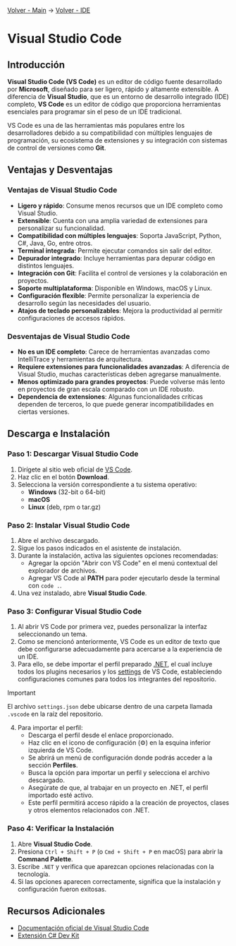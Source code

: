 [Volver - Main](https://github.com/IngSoft-DA2/DA2-Tecnologia/tree/main#preparaci%C3%B3n-del-ambiente-local) -> [Volver - IDE](https://marketplace.visualstudio.com/items?itemName=ms-dotnettools.csdevkit)

# Visual Studio Code

## Introducción

**Visual Studio Code (VS Code)** es un editor de código fuente desarrollado por **Microsoft**, diseñado para ser ligero, rápido y altamente extensible. A diferencia de **Visual Studio**, que es un entorno de desarrollo integrado (IDE) completo, **VS Code** es un editor de código que proporciona herramientas esenciales para programar sin el peso de un IDE tradicional.

VS Code es una de las herramientas más populares entre los desarrolladores debido a su compatibilidad con múltiples lenguajes de programación, su ecosistema de extensiones y su integración con sistemas de control de versiones como **Git**.

## Ventajas y Desventajas

### Ventajas de Visual Studio Code

- **Ligero y rápido**: Consume menos recursos que un IDE completo como Visual Studio.
- **Extensible**: Cuenta con una amplia variedad de extensiones para personalizar su funcionalidad.
- **Compatibilidad con múltiples lenguajes**: Soporta JavaScript, Python, C#, Java, Go, entre otros.
- **Terminal integrada**: Permite ejecutar comandos sin salir del editor.
- **Depurador integrado**: Incluye herramientas para depurar código en distintos lenguajes.
- **Integración con Git**: Facilita el control de versiones y la colaboración en proyectos.
- **Soporte multiplataforma**: Disponible en Windows, macOS y Linux.
- **Configuración flexible**: Permite personalizar la experiencia de desarrollo según las necesidades del usuario.
- **Atajos de teclado personalizables**: Mejora la productividad al permitir configuraciones de accesos rápidos.

### Desventajas de Visual Studio Code

- **No es un IDE completo**: Carece de herramientas avanzadas como IntelliTrace y herramientas de arquitectura.
- **Requiere extensiones para funcionalidades avanzadas**: A diferencia de Visual Studio, muchas características deben agregarse manualmente.
- **Menos optimizado para grandes proyectos**: Puede volverse más lento en proyectos de gran escala comparado con un IDE robusto.
- **Dependencia de extensiones**: Algunas funcionalidades críticas dependen de terceros, lo que puede generar incompatibilidades en ciertas versiones.

## Descarga e Instalación

### Paso 1: Descargar Visual Studio Code

1. Dirígete al sitio web oficial de [VS Code](https://code.visualstudio.com/).
2. Haz clic en el botón **Download**.
3. Selecciona la versión correspondiente a tu sistema operativo:
   - **Windows** (32-bit o 64-bit)
   - **macOS**
   - **Linux** (deb, rpm o tar.gz)

### Paso 2: Instalar Visual Studio Code

1. Abre el archivo descargado.
2. Sigue los pasos indicados en el asistente de instalación.
3. Durante la instalación, activa las siguientes opciones recomendadas:
   - Agregar la opción "Abrir con VS Code" en el menú contextual del explorador de archivos.
   - Agregar VS Code al **PATH** para poder ejecutarlo desde la terminal con `code .`.
4. Una vez instalado, abre **Visual Studio Code**.

### Paso 3: Configurar Visual Studio Code

1. Al abrir VS Code por primera vez, puedes personalizar la interfaz seleccionando un tema.
2. Como se mencionó anteriormente, VS Code es un editor de texto que debe configurarse adecuadamente para acercarse a la experiencia de un IDE.
3. Para ello, se debe importar el perfil preparado [.NET](https://github.com/IngSoft-DA2/DA2-Tecnologia/blob/main/.NET-profile), el cual incluye todos los plugins necesarios y los [settings](https://github.com/IngSoft-DA2/DA2-Tecnologia/blob/main/settings.json) de VS Code, estableciendo configuraciones comunes para todos los integrantes del repositorio.

> [!IMPORTANT]
> El archivo `settings.json` debe ubicarse dentro de una carpeta llamada `.vscode` en la raíz del repositorio.

4. Para importar el perfil:
   - Descarga el perfil desde el enlace proporcionado.
   - Haz clic en el icono de configuración (⚙️) en la esquina inferior izquierda de VS Code.
   - Se abrirá un menú de configuración donde podrás acceder a la sección **Perfiles**.
   - Busca la opción para importar un perfil y selecciona el archivo descargado.
   - Asegúrate de que, al trabajar en un proyecto en .NET, el perfil importado esté activo.
   - Este perfil permitirá acceso rápido a la creación de proyectos, clases y otros elementos relacionados con .NET.

### Paso 4: Verificar la Instalación

1. Abre **Visual Studio Code**.
2. Presiona `Ctrl + Shift + P` (o `Cmd + Shift + P` en macOS) para abrir la **Command Palette**.
3. Escribe `.NET` y verifica que aparezcan opciones relacionadas con la tecnología.
4. Si las opciones aparecen correctamente, significa que la instalación y configuración fueron exitosas.

## Recursos Adicionales

- [Documentación oficial de Visual Studio Code](https://code.visualstudio.com/docs)
- [Extensión C# Dev Kit](https://marketplace.visualstudio.com/items?itemName=ms-dotnettools.csdevkit)
